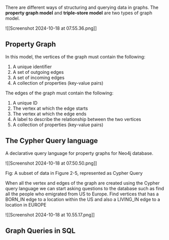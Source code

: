 There are different ways of structuring and querying data in graphs. The **property graph model**  and **triple-store model** are two types of graph model. 

![[Screenshot 2024-10-18 at 07.55.36.png]]

## Property Graph 
In this model, the vertices of the graph must contain the following: 
1. A unique identifier 
2. A set of outgoing edges 
3. A set of incoming edges
4. A collection of properties (key-value pairs)

The edges of the graph must contain the following: 
1. A unique ID
2. The vertex at which the edge starts 
3. The vertex at which the edge ends 
4. A label to describe the relationship between the two vertices 
5. A collection of properties (key-value pairs)

## The Cypher Query language 
A declarative query language for property graphs for Neo4j database. 

![[Screenshot 2024-10-18 at 07.50.50.png]]

Fig: A subset of data in Figure 2-5, represented as Cypher Query

When all the vertex and edges of the graph are created using the Cypher query language we can start asking questions to the database such as find all the people who emigrated from US to Europe.
Find vertices that has a BORN_IN edge to a location within the US and also a LIVING_IN edge to a location in EUROPE

![[Screenshot 2024-10-18 at 10.55.17.png]]

## Graph Queries in SQL 

